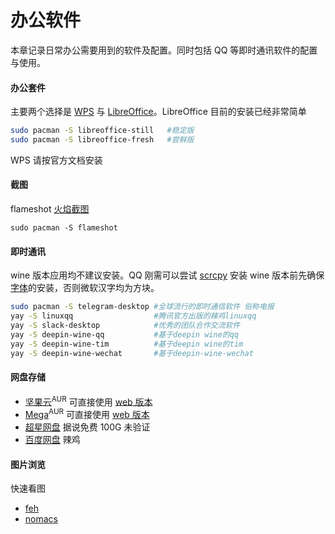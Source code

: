 # 办公软件

本章记录日常办公需要用到的软件及配置。同时包括 QQ 等即时通讯软件的配置与使用。

#### 办公套件

主要两个选择是 [WPS](<https://wiki.archlinux.org/index.php/WPS_Office_(%E7%AE%80%E4%BD%93%E4%B8%AD%E6%96%87)>) 与 [LibreOffice](https://wiki.archlinux.org/index.php/LibreOffice)。LibreOffice 目前的安装已经非常简单

```bash
sudo pacman -S libreoffice-still   #稳定版
sudo pacman -S libreoffice-fresh   #尝鲜版
```

WPS 请按官方文档安装

#### 截图

flameshot
[火焰截图](https://www.bilibili.com/video/BV1LK4y1s7wX/)

```
sudo pacman -S flameshot
```

#### 即时通讯

wine 版本应用均不建议安装。QQ 刚需可以尝试 [scrcpy](https://aur.archlinux.org/packages/scrcpy/)
安装 wine 版本前先确保[字体](https://wiki.archlinux.org/index.php/Microsoft_fonts)的安装，否则微软汉字均为方块。

```bash
sudo pacman -S telegram-desktop #全球流行的即时通信软件 俗称电报
yay -S linuxqq                  #腾讯官方出版的辣鸡linuxqq
yay -S slack-desktop            #优秀的团队合作交流软件
yay -S deepin-wine-qq           #基于deepin wine的qq
yay -S deepin-wine-tim          #基于deepin wine的tim
yay -S deepin-wine-wechat       #基于deepin-wine-wechat
```

#### 网盘存储

- [坚果云](https://aur.archlinux.org/packages/nutstore/)<sup>AUR</sup> 可直接使用 [web 版本](https://www.jianguoyun.com/d/home#/)
- [Mega](https://aur.archlinux.org/packages/megasync/)<sup>AUR</sup> 可直接使用 [web 版本](https://mega.nz/fm/dashboard)
- [超星网盘](http://i.mooc.chaoxing.com/space/index?t=1600061701200) 据说免费 100G 未验证
- [百度网盘](https://aur.archlinux.org/packages/baidunetdisk-bin/) 辣鸡

#### 图片浏览

快速看图

- [feh](https://www.archlinux.org/packages/extra/x86_64/feh/)
- [nomacs](https://www.archlinux.org/packages/community/x86_64/nomacs/)
